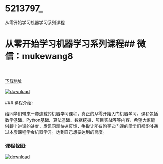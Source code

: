 # 5213797_
从零开始学习机器学习系列课程
# 从零开始学习机器学习系列课程## 微信：mukewang8
<br/></br>[下载地址](http://www.36tz.cn/article/5213797 "下载地址")
<br/></br>[![download](http://36tz.cn/muke_img/2020_06_12345-2.jpg "下载地址")](http://www.36tz.cn/article/5213797 "下载地址")
<br/></br>### 课程介绍:<br/></br>给同学们带来一套连载的机器学习课程，真正的从零开始入门机器学习。课程包括数学基础、Python基础、算法基础、数据挖掘、项目实战等等内容。希望大家能够跟上讲课的进度，发现问题快速反馈，争取让所有购买这门课的同学们都能够通过本套课程学会机器学习。达到自己想要达到的高度。

### 课程截图:
[![download](http://36tz.cn/muke_img/2020_06_2-61.png "下载地址")](http://www.36tz.cn/article/5213797 "下载地址")
